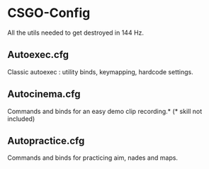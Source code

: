 # CSGO-Config

All the utils needed to get destroyed in 144 Hz.

## Autoexec.cfg
Classic autoexec : utility binds, keymapping, hardcode settings.

## Autocinema.cfg
Commands and binds for an easy demo clip recording.*
(* skill not included)

## Autopractice.cfg
Commands and binds for practicing aim, nades and maps.
